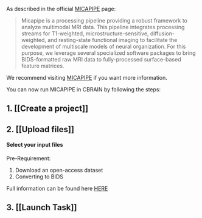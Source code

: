 
As described in the official [MICAPIPE](https://micapipe.readthedocs.io/en/latest/) page:

>Micapipe is a processing pipeline providing a robust framework to analyze multimodal MRI data. This pipeline integrates processing streams for T1-weighted, microstructure-sensitive, diffusion-weighted, and resting-state functional imaging to facilitate the development of multiscale models of neural organization. For this purpose, we leverage several specialized software packages to bring BIDS-formatted raw MRI data to fully-processed surface-based feature matrices.

We recommend visiting [MICAPIPE](https://micapipe.readthedocs.io/en/latest/) if you want more information.

You can now run MICAPIPE in CBRAIN by following the steps:

## 1. [[Create a project]]

## 2. [[Upload files]]

#### Select your input files

Pre-Requirement:
1. Download an open-access dataset
2. Converting to BIDS

Full information can be found here [HERE](https://micapipe.readthedocs.io/en/latest/pages/04.start2end/index.html#download-an-open-access-dataset)

## 3. [[Launch Task]]